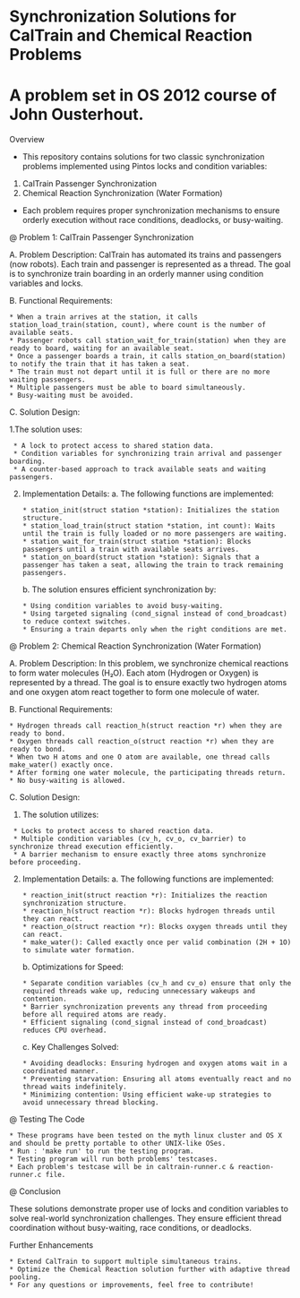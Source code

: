 # Synchronization Solutions for CalTrain and Chemical Reaction Problems
# A problem set in OS 2012 course of John Ousterhout.

Overview
* This repository contains solutions for two classic synchronization problems implemented using Pintos locks and condition variables:
1. CalTrain Passenger Synchronization
2. Chemical Reaction Synchronization (Water Formation)
* Each problem requires proper synchronization mechanisms to ensure orderly execution without race conditions, deadlocks, or busy-waiting.

@ Problem 1: CalTrain Passenger Synchronization

A. Problem Description:
CalTrain has automated its trains and passengers (now robots). Each train and passenger is represented as a thread. The goal is to synchronize train boarding in an orderly manner using condition variables and locks.

B. Functional Requirements:

    * When a train arrives at the station, it calls station_load_train(station, count), where count is the number of available seats.
    * Passenger robots call station_wait_for_train(station) when they are ready to board, waiting for an available seat.
    * Once a passenger boards a train, it calls station_on_board(station) to notify the train that it has taken a seat.
    * The train must not depart until it is full or there are no more waiting passengers.
    * Multiple passengers must be able to board simultaneously.
    * Busy-waiting must be avoided.

C. Solution Design:

   1.The solution uses:
   
     * A lock to protect access to shared station data.
     * Condition variables for synchronizing train arrival and passenger boarding.
     * A counter-based approach to track available seats and waiting passengers.
   2. Implementation Details:
      a. The following functions are implemented:
      
          * station_init(struct station *station): Initializes the station structure.
          * station_load_train(struct station *station, int count): Waits until the train is fully loaded or no more passengers are waiting.
          * station_wait_for_train(struct station *station): Blocks passengers until a train with available seats arrives.
          * station_on_board(struct station *station): Signals that a passenger has taken a seat, allowing the train to track remaining passengers.
      b. The solution ensures efficient synchronization by:
      
          * Using condition variables to avoid busy-waiting.
          * Using targeted signaling (cond_signal instead of cond_broadcast) to reduce context switches.
          * Ensuring a train departs only when the right conditions are met.
          
@ Problem 2: Chemical Reaction Synchronization (Water Formation)

A. Problem Description:
In this problem, we synchronize chemical reactions to form water molecules (H₂O). Each atom (Hydrogen or Oxygen) is represented by a thread. The goal is to ensure exactly two hydrogen atoms and one oxygen atom react together to form one molecule of water.

B. Functional Requirements:

    * Hydrogen threads call reaction_h(struct reaction *r) when they are ready to bond.
    * Oxygen threads call reaction_o(struct reaction *r) when they are ready to bond.
    * When two H atoms and one O atom are available, one thread calls make_water() exactly once.
    * After forming one water molecule, the participating threads return.
    * No busy-waiting is allowed.

C. Solution Design:

   1. The solution utilizes:

     * Locks to protect access to shared reaction data.
     * Multiple condition variables (cv_h, cv_o, cv_barrier) to synchronize thread execution efficiently.
     * A barrier mechanism to ensure exactly three atoms synchronize before proceeding.
   2. Implementation Details:
      a. The following functions are implemented:
      
          * reaction_init(struct reaction *r): Initializes the reaction synchronization structure.
          * reaction_h(struct reaction *r): Blocks hydrogen threads until they can react.
          * reaction_o(struct reaction *r): Blocks oxygen threads until they can react.
          * make_water(): Called exactly once per valid combination (2H + 1O) to simulate water formation.
      b. Optimizations for Speed:
      
          * Separate condition variables (cv_h and cv_o) ensure that only the required threads wake up, reducing unnecessary wakeups and contention.
          * Barrier synchronization prevents any thread from proceeding before all required atoms are ready.
          * Efficient signaling (cond_signal instead of cond_broadcast) reduces CPU overhead.
      c. Key Challenges Solved:
      
          * Avoiding deadlocks: Ensuring hydrogen and oxygen atoms wait in a coordinated manner.
          * Preventing starvation: Ensuring all atoms eventually react and no thread waits indefinitely.
          * Minimizing contention: Using efficient wake-up strategies to avoid unnecessary thread blocking.

@ Testing The Code

    * These programs have been tested on the myth linux cluster and OS X and should be pretty portable to other UNIX-like OSes.
    * Run : 'make run' to run the testing program.
    * Testing program will run both problems' testcases.
    * Each problem's testcase will be in caltrain-runner.c & reaction-runner.c file.

@ Conclusion

These solutions demonstrate proper use of locks and condition variables to solve real-world synchronization challenges. They ensure efficient thread coordination without busy-waiting, race conditions, or deadlocks.

Further Enhancements

    * Extend CalTrain to support multiple simultaneous trains.
    * Optimize the Chemical Reaction solution further with adaptive thread pooling.
    * For any questions or improvements, feel free to contribute!
          

